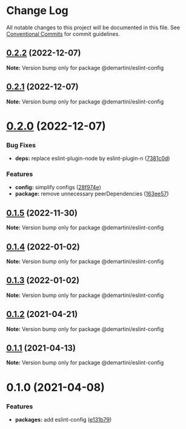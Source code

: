 # Change Log

All notable changes to this project will be documented in this file. See [Conventional Commits](https://conventionalcommits.org) for commit guidelines.

## [0.2.2](https://github.com/demartini/base-configs/compare/@demartini/eslint-config@0.2.1...@demartini/eslint-config@0.2.2) (2022-12-07)

**Note:** Version bump only for package @demartini/eslint-config

## [0.2.1](https://github.com/demartini/base-configs/compare/@demartini/eslint-config@0.2.0...@demartini/eslint-config@0.2.1) (2022-12-07)

**Note:** Version bump only for package @demartini/eslint-config

# [0.2.0](https://github.com/demartini/base-configs/compare/@demartini/eslint-config@0.1.5...@demartini/eslint-config@0.2.0) (2022-12-07)

### Bug Fixes

- **deps:** replace eslint-plugin-node by eslint-plugin-n ([7381c0d](https://github.com/demartini/base-configs/commit/7381c0de2b7fdacb6c130c6fb64eb4aab59e3f89))

### Features

- **config:** simplify configs ([28f974e](https://github.com/demartini/base-configs/commit/28f974e1f73ca60bec2c32953ac6c6d96668325f))
- **package:** remove unnecessary peerDependencies ([163ee57](https://github.com/demartini/base-configs/commit/163ee570df0e3e3e786ede03959db54bcc45e363))

## [0.1.5](https://github.com/demartini/base-configs/compare/@demartini/eslint-config@0.1.4...@demartini/eslint-config@0.1.5) (2022-11-30)

**Note:** Version bump only for package @demartini/eslint-config

## [0.1.4](https://github.com/demartini/base-configs/compare/@demartini/eslint-config@0.1.3...@demartini/eslint-config@0.1.4) (2022-01-02)

**Note:** Version bump only for package @demartini/eslint-config

## [0.1.3](https://github.com/demartini/base-configs/compare/@demartini/eslint-config@0.1.2...@demartini/eslint-config@0.1.3) (2022-01-02)

**Note:** Version bump only for package @demartini/eslint-config

## [0.1.2](https://github.com/demartini/base-configs/compare/@demartini/eslint-config@0.1.1...@demartini/eslint-config@0.1.2) (2021-04-21)

**Note:** Version bump only for package @demartini/eslint-config

## [0.1.1](https://github.com/demartini/base-configs/compare/@demartini/eslint-config@0.1.0...@demartini/eslint-config@0.1.1) (2021-04-13)

**Note:** Version bump only for package @demartini/eslint-config

# 0.1.0 (2021-04-08)

### Features

- **packages:** add eslint-config ([e131b79](https://github.com/demartini/base-configs/commit/e131b79a3ef3d23d50ae0aac855280057ec78b81))
